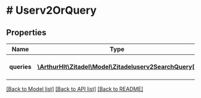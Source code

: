 # # Userv2OrQuery

## Properties

Name | Type | Description | Notes
------------ | ------------- | ------------- | -------------
**queries** | [**\ArthurHlt\Zitadel\Model\Zitadeluserv2SearchQuery[]**](Zitadeluserv2SearchQuery.md) | the sub queries to &#39;OR&#39; | [optional]

[[Back to Model list]](../../README.md#models) [[Back to API list]](../../README.md#endpoints) [[Back to README]](../../README.md)
